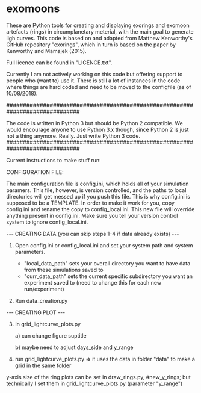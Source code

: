 # exomoons

These are Python tools for creating and displaying exorings and exomoon artefacts (rings) in circumplanetary meterial,
with the main goal to generate ligh curves.
This code is based on and adapted from Matthew Kenworthy's GitHub repository "exorings", which in turn is based on
the paper by Kenworthy and Mamajek (2015).

Full licence can be found in "LICENCE.txt".

Currently I am not actively working on this code but offering support to people who (want to) use it.
There is still a lot of instances in the code where things are hard coded and need to be moved to the configfile (as of 10/08/2018).

##############################################################################

The code is written in Python 3 but should be Python 2 compatible. We would encourage anyone to use Python 3.x though, since Python 2 is just not a thing anymore. Really. Just write Python 3 code.
##############################################################################

Current instructions to make stuff run:


CONFIGURATION FILE:

The main configuration file is config.ini, which holds all of your simulation paramers. This file,
however, is version controlled, and the paths to local directories will get messed up if you push this
file. This is why config.ini is supposed to be a TEMPLATE. In order to make it work for you,
copy config.ini and rename the copy to config_local.ini. This new file will override anything present
in config.ini. Make sure you tell your version control system to ignore config_local.ini.


--- CREATING DATA (you can skip steps 1-4 if data already exists) ---

1) Open config.ini or config_local.ini and set your system path and system parameters.
    - "local_data_path" sets your overall directory you want to have data from these simulations saved to
    - "curr_data_path" sets the current specific subdirectory you want an experiment saved to (need to change this for each new run/experiment)

2) Run data_creation.py

--- CREATING PLOT ---

3) In grid_lightcurve_plots.py

    a) can change figure suptitle
    
    b) maybe need to adjust days_side and y_range

4) run grid_lightcurve_plots.py
    => it uses the data in folder "data" to make a grid in the same folder


y-axis size of the ring plots can be set in draw_rings.py, #new_y_rings; but technically I set them in grid_lightcurve_plots.py (parameter "y_range")
